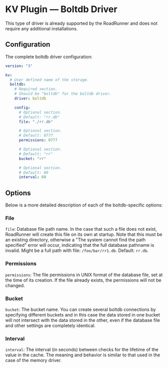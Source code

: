 # KV Plugin — Boltdb Driver

This type of driver is already supported by the RoadRunner and does not require any additional installations.

## Configuration

The complete boltdb driver configuration:

```yaml
version: "3"

kv:
  # User defined name of the storage.
  boltdb:
    # Required section.
    # Should be "boltdb" for the boltdb driver.
    driver: boltdb

    config:
      # Optional section.
      # Default: "rr.db"
      file: "./rr.db"

      # Optional section.
      # Default: 0777
      permissions: 0777

      # Optional section.
      # Default: "rr"
      bucket: "rr"

      # Optional section.
      # Default: 60
      interval: 60
```

## Options

Below is a more detailed description of each of the boltdb-specific options:

### File

`file`: Database file path name. In the case that such a file does not exist, RoadRunner will create this file on its
own at startup. Note that this must be an existing directory, otherwise a "The system cannot find the path specified"
error will occur, indicating that the full database pathname is invalid. Might be a full path with
file: `/foo/bar/rr1.db`. Default: `rr.db`.

### Permissions

`permissions`: The file permissions in UNIX format of the database file, set at the time of its creation. If the file
already exists, the permissions will not be changed.

### Bucket

`bucket`: The bucket name. You can create several boltdb connections by specifying different buckets and in this case
the data stored in one bucket will
not intersect with the data stored in the other, even if the database file and other settings are completely
identical.

### Interval

`interval`: The interval (in seconds) between checks for the lifetime of the
value in the cache. The meaning and behavior is similar to that used in the
case of the memory driver.
